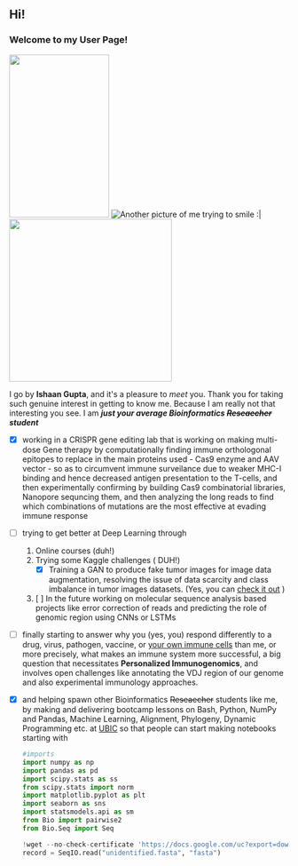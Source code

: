 ## Hi!
### Welcome to my User Page!


<img src="https://ysm-res.cloudinary.com/image/upload/c_fill,f_auto,q_auto:best,w_219/v1/websites4/live-prod/immuno/research/pic5_131072_5197_v2.png" height="293" width = "180"></img>
![Another picture of me trying to smile :|](https://avatars.githubusercontent.com/u/60420820?v=4)
<img src="https://www.biospace.com/getasset/83298754-d463-4202-a940-9af7c0dca39e" height="293"></img>

I go by **Ishaan Gupta**, and it's a pleasure to _meet_ you.
Thank you for taking such genuine interest in getting to know me. 
Because I am really not that interesting you see. I am ***just your average Bioinformatics ~~Reseaecher~~ student***
- [x] working in a CRISPR gene editing lab that is working on making multi-dose Gene therapy by computationally finding immune orthologonal epitopes to replace in the main proteins used - Cas9 enzyme and AAV vector - so as to circumvent immune surveilance due to weaker MHC-I binding and hence decreased antigen presentation to the T-cells, and then experimentally confirming by building Cas9 combinatorial libraries, Nanopore sequncing them, and then analyzing the long reads to find which combinations of mutations are the most effective at evading immune response
- [ ] trying to get better at Deep Learning through
  1. Online courses (duh!)
  2. Trying some Kaggle challenges ( DUH!)
     - [x] Training a GAN to produce fake tumor images for image data augmentation, resolving the issue of data scarcity and class imbalance in tumor images datasets. (Yes, you can [check it out](https://www.kaggle.com/ishaanash/gan-ddsm-augmentation) )
  3. [ ] In the future working on molecular sequence analysis based projects like error correction of reads and predicting the role of genomic region using CNNs or LSTMs
- [ ] finally starting to answer why you (yes, you) respond differently to a drug, virus, pathogen, vaccine, or [your own immune cells](https://www.google.com/search?q=autoimmunity&oq=autoimmunity&aqs=chrome..69i57.3139j0j7&sourceid=chrome&ie=UTF-8) than me, or more precisely, what makes an immune system more successful, a big question that necessitates **Personalized Immunogenomics**, and involves open challenges like annotating the VDJ region of our genome and also experimental immunology approaches.
- [x] and helping spawn other Bioinformatics ~~Reseaecher~~ students like me, by making and delivering bootcamp lessons on Bash, Python, NumPy and Pandas, Machine Learning, Alignment, Phylogeny, Dynamic Programming etc. at [UBIC](https://ubicucsd.github.io/) so that people can start making notebooks starting with
    ```python
    #imports
    import numpy as np
    import pandas as pd
    import scipy.stats as ss
    from scipy.stats import norm
    import matplotlib.pyplot as plt
    import seaborn as sns
    import statsmodels.api as sm
    from Bio import pairwise2
    from Bio.Seq import Seq
    
    !wget --no-check-certificate 'https://docs.google.com/uc?export=download&id=1qalp5p_feGsd-G_FtOq6v-OAb5US3rDM' -O unidentified.fasta
    record = SeqIO.read("unidentified.fasta", "fasta") 
    ```


